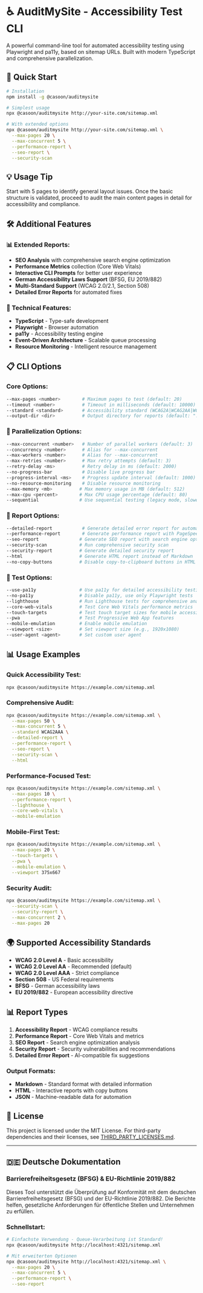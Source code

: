 # ♿ AuditMySite - Accessibility Test CLI

A powerful command-line tool for automated accessibility testing using Playwright and pa11y, based on sitemap URLs. Built with modern TypeScript and comprehensive parallelization.

## 🚀 **Quick Start**

```bash
# Installation
npm install -g @casoon/auditmysite

# Simplest usage
npx @casoon/auditmysite http://your-site.com/sitemap.xml

# With extended options
npx @casoon/auditmysite http://your-site.com/sitemap.xml \
  --max-pages 20 \
  --max-concurrent 5 \
  --performance-report \
  --seo-report \
  --security-scan
```

## 💡 **Usage Tip**

Start with 5 pages to identify general layout issues. Once the basic structure is validated, proceed to audit the main content pages in detail for accessibility and compliance.

## 🛠️ **Additional Features**

### **📊 Extended Reports:**
- **SEO Analysis** with comprehensive search engine optimization
- **Performance Metrics** collection (Core Web Vitals)
- **Interactive CLI Prompts** for better user experience
- **German Accessibility Laws Support** (BFSG, EU 2019/882)
- **Multi-Standard Support** (WCAG 2.0/2.1, Section 508)
- **Detailed Error Reports** for automated fixes

### **🔧 Technical Features:**
- **TypeScript** - Type-safe development
- **Playwright** - Browser automation
- **pa11y** - Accessibility testing engine
- **Event-Driven Architecture** - Scalable queue processing
- **Resource Monitoring** - Intelligent resource management

## 📋 **CLI Options**

### **Core Options:**
```bash
--max-pages <number>        # Maximum pages to test (default: 20)
--timeout <number>          # Timeout in milliseconds (default: 10000)
--standard <standard>       # Accessibility standard (WCAG2A|WCAG2AA|WCAG2AAA|Section508)
--output-dir <dir>          # Output directory for reports (default: "./reports")
```

### **🚀 Parallelization Options:**
```bash
--max-concurrent <number>   # Number of parallel workers (default: 3)
--concurrency <number>      # Alias for --max-concurrent
--max-workers <number>      # Alias for --max-concurrent
--max-retries <number>      # Max retry attempts (default: 3)
--retry-delay <ms>          # Retry delay in ms (default: 2000)
--no-progress-bar           # Disable live progress bar
--progress-interval <ms>    # Progress update interval (default: 1000)
--no-resource-monitoring    # Disable resource monitoring
--max-memory <mb>          # Max memory usage in MB (default: 512)
--max-cpu <percent>        # Max CPU usage percentage (default: 80)
--sequential               # Use sequential testing (legacy mode, slower)
```

### **📄 Report Options:**
```bash
--detailed-report           # Generate detailed error report for automated fixes
--performance-report        # Generate performance report with PageSpeed analysis
--seo-report               # Generate SEO report with search engine optimization
--security-scan            # Run comprehensive security scan
--security-report          # Generate detailed security report
--html                     # Generate HTML report instead of Markdown
--no-copy-buttons          # Disable copy-to-clipboard buttons in HTML report
```

### **🔧 Test Options:**
```bash
--use-pa11y                # Use pa11y for detailed accessibility testing
--no-pa11y                 # Disable pa11y, use only Playwright tests
--lighthouse               # Run Lighthouse tests for comprehensive analysis
--core-web-vitals          # Test Core Web Vitals performance metrics
--touch-targets            # Test touch target sizes for mobile accessibility
--pwa                      # Test Progressive Web App features
--mobile-emulation         # Enable mobile emulation
--viewport <size>          # Set viewport size (e.g., 1920x1080)
--user-agent <agent>       # Set custom user agent
```

## 📊 **Usage Examples**

### **Quick Accessibility Test:**
```bash
npx @casoon/auditmysite https://example.com/sitemap.xml
```

### **Comprehensive Audit:**
```bash
npx @casoon/auditmysite https://example.com/sitemap.xml \
  --max-pages 50 \
  --max-concurrent 5 \
  --standard WCAG2AAA \
  --detailed-report \
  --performance-report \
  --seo-report \
  --security-scan \
  --html
```

### **Performance-Focused Test:**
```bash
npx @casoon/auditmysite https://example.com/sitemap.xml \
  --max-pages 10 \
  --performance-report \
  --lighthouse \
  --core-web-vitals \
  --mobile-emulation
```

### **Mobile-First Test:**
```bash
npx @casoon/auditmysite https://example.com/sitemap.xml \
  --max-pages 20 \
  --touch-targets \
  --pwa \
  --mobile-emulation \
  --viewport 375x667
```

### **Security Audit:**
```bash
npx @casoon/auditmysite https://example.com/sitemap.xml \
  --security-scan \
  --security-report \
  --max-concurrent 2 \
  --max-pages 20
```

## 🌍 **Supported Accessibility Standards**

- **WCAG 2.0 Level A** - Basic accessibility
- **WCAG 2.0 Level AA** - Recommended (default)
- **WCAG 2.0 Level AAA** - Strict compliance
- **Section 508** - US Federal requirements
- **BFSG** - German accessibility laws
- **EU 2019/882** - European accessibility directive

## 📊 **Report Types**

1. **Accessibility Report** - WCAG compliance results
2. **Performance Report** - Core Web Vitals and metrics
3. **SEO Report** - Search engine optimization analysis
4. **Security Report** - Security vulnerabilities and recommendations
5. **Detailed Error Report** - AI-compatible fix suggestions

### **Output Formats:**
- **Markdown** - Standard format with detailed information
- **HTML** - Interactive reports with copy buttons
- **JSON** - Machine-readable data for automation

## 📄 **License**

This project is licensed under the MIT License. For third-party dependencies and their licenses, see [THIRD_PARTY_LICENSES.md](THIRD_PARTY_LICENSES.md).

---

## 🇩🇪 **Deutsche Dokumentation**

### **Barrierefreiheitsgesetz (BFSG) & EU-Richtlinie 2019/882**

Dieses Tool unterstützt die Überprüfung auf Konformität mit dem deutschen Barrierefreiheitsgesetz (BFSG) und der EU-Richtlinie 2019/882. Die Berichte helfen, gesetzliche Anforderungen für öffentliche Stellen und Unternehmen zu erfüllen.

### **Schnellstart:**
```bash
# Einfachste Verwendung - Queue-Verarbeitung ist Standard!
npx @casoon/auditmysite http://localhost:4321/sitemap.xml

# Mit erweiterten Optionen
npx @casoon/auditmysite http://localhost:4321/sitemap.xml \
  --max-pages 20 \
  --max-concurrent 5 \
  --performance-report \
  --seo-report
```